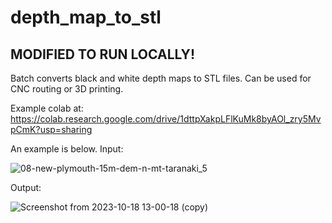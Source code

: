 # depth_map_to_stl
## MODIFIED TO RUN LOCALLY!
Batch converts black and white depth maps to STL files. Can be used for CNC routing or 3D printing. 

Example colab at:
https://colab.research.google.com/drive/1dttpXakpLFlKuMk8byAOl_zry5MvpCmK?usp=sharing

An example is below. Input:

![08-new-plymouth-15m-dem-n-mt-taranaki_5](https://github.com/BillFSmith/depth_map_to_stl/assets/66475393/96a72abe-4a53-4f72-b104-f7efe33c849c)

Output:

![Screenshot from 2023-10-18 13-00-18 (copy)](https://github.com/BillFSmith/depth_map_to_stl/assets/66475393/ae77e956-24ae-44a4-99cb-e8ed0242888a)
